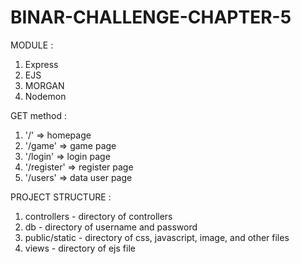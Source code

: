 # BINAR-CHALLENGE-CHAPTER-5

MODULE :
1. Express
2. EJS
3. MORGAN
4. Nodemon

GET method :
1. '/' => homepage
2. '/game' => game page
3. '/login' => login page
4. '/register' => register page
5. '/users' => data user page


PROJECT STRUCTURE :
1. controllers - directory of controllers
2. db - directory of username and password
3. public/static - directory of css, javascript, image, and other files
4. views - directory of ejs file




